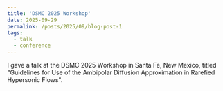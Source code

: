 ```yaml
---
title: 'DSMC 2025 Workshop'
date: 2025-09-29
permalink: /posts/2025/09/blog-post-1
tags:
  - talk
  - conference
---
```


I gave a talk at the DSMC 2025 Workshop in Santa Fe, New Mexico, titled "Guidelines for Use of the Ambipolar Diffusion Approximation in Rarefied Hypersonic Flows". 
